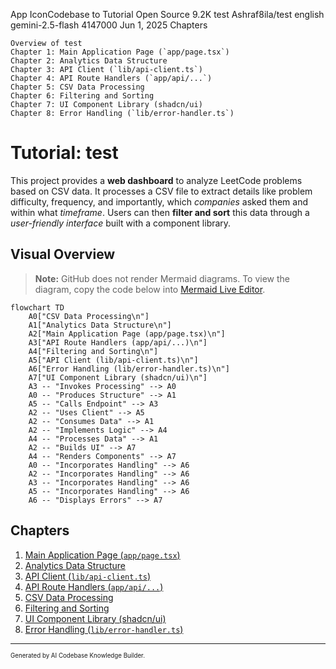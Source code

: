 App IconCodebase to Tutorial
Open Source
9.2K
test
Ashraf8ila/test
english
gemini-2.5-flash
4147000
Jun 1, 2025
Chapters

    Overview of test
    Chapter 1: Main Application Page (`app/page.tsx`)
    Chapter 2: Analytics Data Structure
    Chapter 3: API Client (`lib/api-client.ts`)
    Chapter 4: API Route Handlers (`app/api/...`)
    Chapter 5: CSV Data Processing
    Chapter 6: Filtering and Sorting
    Chapter 7: UI Component Library (shadcn/ui)
    Chapter 8: Error Handling (`lib/error-handler.ts`) 

# Tutorial: test

This project provides a **web dashboard** to analyze LeetCode problems based on CSV data.
It processes a CSV file to extract details like problem difficulty, frequency, and importantly,
which *companies* asked them and within what *timeframe*.
Users can then **filter and sort** this data through a *user-friendly interface* built with a component library.


## Visual Overview

> **Note:** GitHub does not render Mermaid diagrams. To view the diagram, copy the code below into [Mermaid Live Editor](https://mermaid-js.github.io/mermaid-live-editor/).

```mermaid
flowchart TD
    A0["CSV Data Processing\n"]
    A1["Analytics Data Structure\n"]
    A2["Main Application Page (app/page.tsx)\n"]
    A3["API Route Handlers (app/api/...)\n"]
    A4["Filtering and Sorting\n"]
    A5["API Client (lib/api-client.ts)\n"]
    A6["Error Handling (lib/error-handler.ts)\n"]
    A7["UI Component Library (shadcn/ui)\n"]
    A3 -- "Invokes Processing" --> A0
    A0 -- "Produces Structure" --> A1
    A5 -- "Calls Endpoint" --> A3
    A2 -- "Uses Client" --> A5
    A2 -- "Consumes Data" --> A1
    A2 -- "Implements Logic" --> A4
    A4 -- "Processes Data" --> A1
    A2 -- "Builds UI" --> A7
    A4 -- "Renders Components" --> A7
    A0 -- "Incorporates Handling" --> A6
    A2 -- "Incorporates Handling" --> A6
    A3 -- "Incorporates Handling" --> A6
    A5 -- "Incorporates Handling" --> A6
    A6 -- "Displays Errors" --> A7
```

## Chapters

1. [Main Application Page (`app/page.tsx`)
](01_main_application_page___app_page_tsx___.md)
2. [Analytics Data Structure
](02_analytics_data_structure_.md)
3. [API Client (`lib/api-client.ts`)
](03_api_client___lib_api_client_ts___.md)
4. [API Route Handlers (`app/api/...`)
](04_api_route_handlers___app_api_______.md)
5. [CSV Data Processing
](05_csv_data_processing_.md)
6. [Filtering and Sorting
](06_filtering_and_sorting_.md)
7. [UI Component Library (shadcn/ui)
](07_ui_component_library__shadcn_ui__.md)
8. [Error Handling (`lib/error-handler.ts`)
](08_error_handling___lib_error_handler_ts___.md)

---

<sub><sup>Generated by AI Codebase Knowledge Builder.</sup></sub>